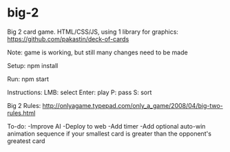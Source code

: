 # big-2
Big 2 card game. HTML/CSS/JS, using 1 library for graphics: https://github.com/pakastin/deck-of-cards

Note: game is working, but still many changes need to be made

Setup: 
npm install

Run:
npm start

Instructions:
LMB: select
Enter: play
P: pass
S: sort

Big 2 Rules: 
http://onlyagame.typepad.com/only_a_game/2008/04/big-two-rules.html

To-do: 
-Improve AI
-Deploy to web
-Add timer
-Add optional auto-win animation sequence if your smallest card is greater than the opponent's greatest card
